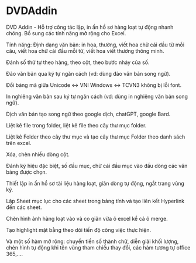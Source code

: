 # DVDAddin
DVD Addin - Hỗ trợ công tác lập, in ấn hồ sơ hàng loạt tự động nhanh chóng. Bổ sung các tính năng mở rộng cho Excel.

Tính năng:
Định dạng văn bản: in hoa, thường, viết hoa chữ cái đầu từ mỗi câu, viết hoa chữ cái đầu mỗi từ, viết hoa viết thường thông minh.

Đánh số thứ tự theo hàng, theo cột, theo bước nhảy của số.

Đảo văn bản qua ký tự ngăn cách (vd: dùng đảo văn bản song ngữ).

Đổi bảng mã giữa Unicode <-> VNI Windows <-> TCVN3 không bị lỗi font.

In nghiêng văn bản sau ký tự ngăn cách (vd: dùng in nghiêng văn bản song ngữ).

Dịch văn bản tạo song ngữ theo google dịch, chatGPT, google Bard.

Liệt kê file trong folder, liệt kê file theo cây thư mục folder.

Liệt kê Folder theo cây thư mục và tạo cây thư mục Folder theo danh sách trên excel.

Xóa, chèn nhiều dòng cột.

Đánh ký hiệu đặc biệt, số đầu mục, chữ cái đầu mục vào đầu dòng các văn bảng được chọn.

Thiết lập in ấn hồ sơ tài liệu hàng loạt, giãn dòng tự động, ngắt trang vùng ký.

Lập Sheet mục lục cho các sheet trong bảng tính và tạo liên kết Hyperlink đến các sheet.

Chèn hình ảnh hàng loạt vào và co giãn vừa ô excel kể cả ô merge.

Tạo highlight mặt bằng theo dõi tiến độ công việc thực hiện.

Và một số hàm mở rộng: chuyển tiền số thành chữ, diễn giải khối lượng, chèn hình tự động khi tên vùng tham chiếu thay đổi, các hàm tương tự office 365,....
